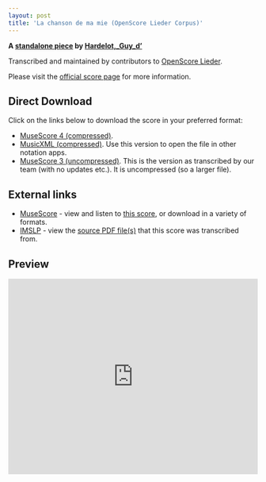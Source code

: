 ```yaml
---
layout: post
title: 'La chanson de ma mie (OpenScore Lieder Corpus)'
---
```


__A [standalone piece](https://fourscoreandmore.org/OpenScore/Hardelot%2C_Guy_d%E2%80%99/_/) by [Hardelot,_Guy_d’](https://fourscoreandmore.org/OpenScore/Hardelot%2C_Guy_d%E2%80%99)__

Transcribed and maintained by contributors to [OpenScore Lieder].

Please visit the [official score page] for more information.

[official score page]: https://musescore.com/openscore-lieder-corpus/scores/6628030
[OpenScore Lieder]: https://musescore.com/openscore-lieder-corpus

## Direct Download

Click on the links below to download the score in your preferred format:
- [MuseScore 4 (compressed)](https://fourscoreandmore.org/OpenScore/Hardelot%2C_Guy_d%E2%80%99/_/La_chanson_de_ma_mie.mscz).
- [MusicXML (compressed)](https://fourscoreandmore.org/OpenScore/Hardelot%2C_Guy_d%E2%80%99/_/La_chanson_de_ma_mie.mxl). Use this version to open the file in other notation apps.
- [MuseScore 3 (uncompressed)](https://raw.githubusercontent.com/OpenScore/Lieder/refs/heads/main/scores/Hardelot%2C_Guy_d%E2%80%99/_/La_chanson_de_ma_mie/lc6628030.mscx). This is the version as transcribed by our team (with no updates etc.). It is uncompressed (so a larger file).

## External links

- [MuseScore] - view and listen to [this score][MuseScore], or download in a variety of formats.
- [IMSLP] - view the [source PDF file(s)][IMSLP] that this score was transcribed from.

[MuseScore]: https://musescore.com/score/6628030
[IMSLP]: https://imslp.org/wiki/Special:ReverseLookup/617446

## Preview

<iframe width="100%" height="394" src="https://musescore.com/openscore-lieder-corpus/scores/6628030/embed" frameborder="0" allowfullscreen allow="autoplay; fullscreen"></iframe>
